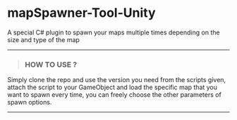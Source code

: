 # mapSpawner-Tool-Unity
A special C# plugin to spawn your maps multiple times depending on the size and type of the map

---

>### HOW TO USE ?

Simply clone the repo and use the version you need from the scripts given, attach the script to your GameObject and load the specific map that you want to spawn every time, you can freely choose the other parameters of spawn options.

---

